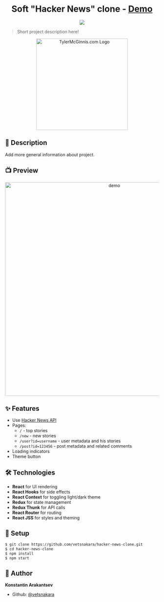 <h1 align="center">
  Soft "Hacker News" clone - <a href="https://sleepy-almeida-a073df.netlify.com/" target="_blank">Demo</a>
</h1>

<div align="center">
  <a href="https://standardjs.com">
    <img src="https://img.shields.io/badge/code_style-standard-brightgreen.svg"/>
  </a>
</div>

> Short project description here!

<div align="center">
  <img width="300" src="https://tylermcginnis.com/tylermcginnis_glasses-300.png" alt="TylerMcGinnis.com Logo"/>
</div>

## 📝 Description
Add more general information about project. 

## 📺 Preview
<p align="center">
  <img width="700" align="center" src="https://user-images.githubusercontent.com/9840435/60266022-72a82400-98e7-11e9-9958-f9004c2f97e1.gif" alt="demo"/>
</p>

## ✨ Features
* Use [Hacker News API](https://github.com/HackerNews/API)
* Pages:
  * `/` - top stories
  * `/new` - new stories
  * `/user?id=username` - user metadata and his stories
  * `/post?id=123456` - post metadata and related comments
* Loading indicators
* Theme button

## 🛠️ Technologies
* __React__ for UI rendering
* __React Hooks__ for side effects
* __React Context__ for toggling light/dark theme
* __Redux__ for state management
* __Redux Thunk__ for API calls
* __React Router__ for routing
* __React JSS__ for styles and theming

## 🚀 Setup
``` sh
$ git clone https://github.com/vetsnakara/hacker-news-clone.git
$ cd hacker-news-clone
$ npm install
$ npm start
```

## 👷 Author
**Konstantin Arakantsev**
- Github: [@vetsnakara](https://github.com/vetsnakara)
